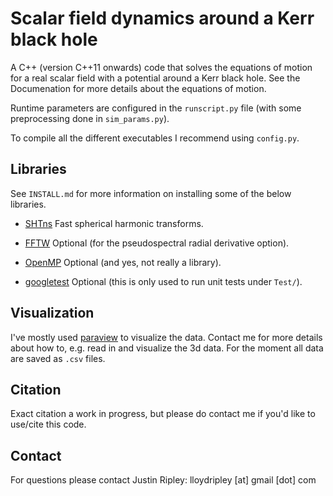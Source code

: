 # Scalar field dynamics around a Kerr black hole

A C++ (version C++11 onwards) code that solves the equations of 
motion for a real scalar field with a potential around a Kerr black hole.
See the Documenation for more details about the equations of motion.

Runtime parameters are configured in the `runscript.py` file
(with some preprocessing done in `sim_params.py`).

To compile all the different executables I recommend using
`config.py`.

## Libraries

See `INSTALL.md` for more information on installing some
of the below libraries.

* [SHTns](https://nschaeff.bitbucket.io/shtns/)
	Fast spherical harmonic transforms.

* [FFTW](http://fftw.org) 
	Optional (for the pseudospectral radial derivative option).

* [OpenMP](https://www.openmp.org/)
	Optional (and yes, not really a library).

* [googletest](https://github.com/google/googletest)
	Optional (this is only used to run unit tests under `Test/`).
	
## Visualization

I've mostly used [paraview](https://www.paraview.org/) to visualize the data.
Contact me for more details about how to, e.g.
read in and visualize the 3d data.
For the moment all data are saved as `.csv` files. 

## Citation

Exact citation a work in progress,
but please do contact me if you'd like to use/cite this code.

## Contact

For questions please contact
Justin Ripley: lloydripley [at] gmail [dot] com
